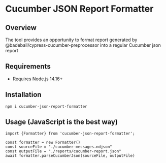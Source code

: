 # Cucumber JSON Report Formatter

## Overview
The tool provides an opportunity to format report generated by @badeball/cypress-cucumber-preprocessor into a regular Cucumber json report

## Requirements
- Requires Node.js 14.16+

## Installation
```
npm i cucumber-json-report-formatter
```

## Usage (JavaScript is the best way)

```
import {Formatter} from 'cucumber-json-report-formatter';

const formatter = new Formatter()
const sourceFile = "./cucumber-messages.ndjson"
const outputFile = "./reports/cucumber-report.json"
await formatter.parseCucumberJson(sourceFile, outputFile)
```
